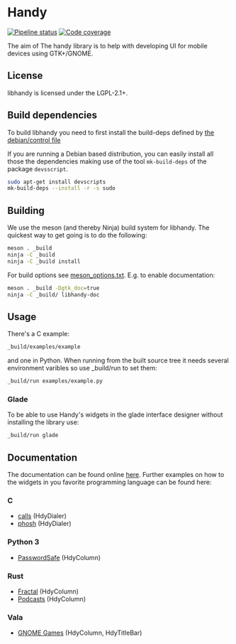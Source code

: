 # Handy
[![Pipeline status](https://source.puri.sm/Librem5/libhandy/badges/master/build.svg)](https://source.puri.sm/Librem5/libhandy/commits/master)
[![Code coverage](https://source.puri.sm/Librem5/libhandy/badges/master/coverage.svg)](https://source.puri.sm/Librem5/libhandy/commits/master)

The aim of The handy library is to help with developing UI for mobile devices
using GTK+/GNOME.

## License

libhandy is licensed under the LGPL-2.1+.

## Build dependencies

To build libhandy you need to first install the build-deps defined by [the debian/control file](https://source.puri.sm/Librem5/libhandy/blob/master/debian/control#L6)

If you are running a Debian based distribution, you can easily install all those the dependencies making use of the tool `mk-build-deps` of the package `devsscript`.

```sh
sudo apt-get install devscripts
mk-build-deps --install -r -s sudo
```

## Building

We use the meson (and thereby Ninja) build system for libhandy. The quickest
way to get going is to do the following:

```sh
meson . _build
ninja -C _build
ninja -C _build install
```

For build options see [meson_options.txt](./meson_options.txt). E.g. to enable documentation:

```sh
meson . _build -Dgtk_doc=true
ninja -C _build/ libhandy-doc
```

## Usage

There's a C example:

```sh
_build/examples/example
```

and one in Python. When running from the built source tree it
needs several environment varibles so use \_build/run to set them:

```sh
_build/run examples/example.py
```

### Glade

To be able to use Handy's widgets in the glade interface designer without
installing the library use:

```sh
_build/run glade
```

## Documentation

The documentation can be found online
[here](http://honk.sigxcpu.org/projects/libhandy/doc/). Further examples on how
to the widgets in you favorite programming language can be found here:

### C
- [calls](https://source.puri.sm/Librem5/calls) (HdyDialer)
- [phosh](https://source.puri.sm/Librem5/phosh) (HdyDialer)

### Python 3
- [PasswordSafe](https://gitlab.gnome.org/World/PasswordSafe) (HdyColumn)

### Rust
- [Fractal](https://gitlab.gnome.org/World/fractal) (HdyColumn)
- [Podcasts](https://gitlab.gnome.org/World/podcasts) (HdyColumn)

### Vala
- [GNOME Games](https://gitlab.gnome.org/GNOME/gnome-games) (HdyColumn, HdyTitleBar)
